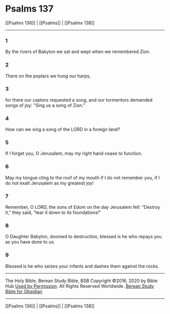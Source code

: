 # Psalms 137

[[Psalms 136]] | [[Psalms]] | [[Psalms 138]]

---

### 1
By the rivers of Babylon we sat and wept when we remembered Zion.

### 2
There on the poplars we hung our harps,

### 3
for there our captors requested a song, and our tormentors demanded songs of joy: "Sing us a song of Zion."

### 4
How can we sing a song of the LORD in a foreign land?

### 5
If I forget you, O Jerusalem, may my right hand cease to function.

### 6
May my tongue cling to the roof of my mouth if I do not remember you, if I do not exalt Jerusalem as my greatest joy!

### 7
Remember, O LORD, the sons of Edom on the day Jerusalem fell: "Destroy it," they said, "tear it down to its foundations!"

### 8
O Daughter Babylon, doomed to destruction, blessed is he who repays you as you have done to us.

### 9
Blessed is he who seizes your infants and dashes them against the rocks.

---

The Holy Bible, Berean Study Bible, BSB
Copyright ©2016, 2020 by Bible Hub
[Used by Permission](https://berean.bible/terms.htm). All Rights Reserved Worldwide.
[Berean Study Bible for Obsidian](https://github.com/gapmiss/berean-study-bible-for-obsidian)

---

[[Psalms 136]] | [[Psalms]] | [[Psalms 138]]

